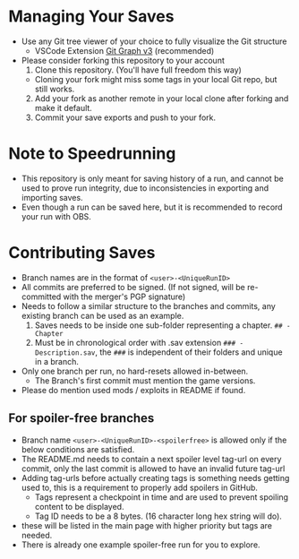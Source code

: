 # Managing Your Saves

- Use any Git tree viewer of your choice to fully visualize the Git structure
  - VSCode Extension [Git Graph v3](https://marketplace.visualstudio.com/items?itemName=Gxl.git-graph-3) (recommended)
- Please consider forking this repository to your account
  1. Clone this repository. (You'll have full freedom this way)
  - Cloning your fork might miss some tags in your local Git repo, but still works.
  2. Add your fork as another remote in your local clone after forking and make it default.
  3. Commit your save exports and push to your fork.

# Note to Speedrunning
- This repository is only meant for saving history of a run, and cannot be used to prove run integrity, due to inconsistencies in exporting and importing saves.
- Even though a run can be saved here, but it is recommended to record your run with OBS.

# Contributing Saves

- Branch names are in the format of `<user>-<UniqueRunID>`
- All commits are preferred to be signed. (If not signed, will be re-committed with the merger's PGP signature)
- Needs to follow a similar structure to the branches and commits, any existing branch can be used as an example.
  1. Saves needs to be inside one sub-folder representing a chapter. `## - Chapter`
  2. Must be in chronological order with .sav extension `### - Description.sav`, the `###` is independent of their folders and unique in a branch.
- Only one branch per run, no hard-resets allowed in-between.
  - The Branch's first commit must mention the game versions.
- Please do mention used mods / exploits in README if found.

## For spoiler-free branches

- Branch name `<user>-<UniqueRunID>-<spoilerfree>` is allowed only if the below conditions are satisfied.
- The README.md needs to contain a next spoiler level tag-url on every commit, only the last commit is allowed to have an invalid future tag-url
- Adding tag-urls before actually creating tags is something needs getting used to, this is a requirement to properly add spoilers in GitHub.
  - Tags represent a checkpoint in time and are used to prevent spoiling content to be displayed.
  - Tag ID needs to be a 8 bytes. (16 character long hex string will do).
- these will be listed in the main page with higher priority but tags are needed.
- There is already one example spoiler-free run for you to explore.
